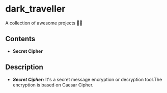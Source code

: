 # dark_traveller
A collection of awesome projects 🐱‍🚀
## Contents
* **Secret Cipher**

## Description
* ***Secret Cipher:*** It's a secret message encryption or decryption tool.The encryption is based on Caesar Cipher.
